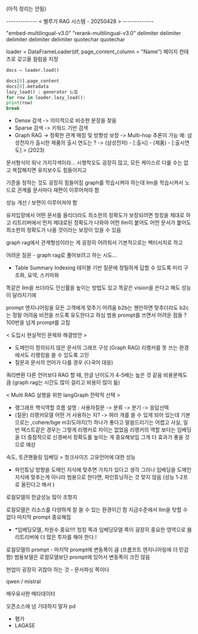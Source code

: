 (아직 정리는 안됨) 

------------- < 벨루가 RAG 시스템 - 20250428 > -------------

"embed-multilingual-v3.0"
"rerank-multilingual-v3.0"
delimiter delimiter delimiter delimiter delimiter
quotechar quotechar

loader = DataFrameLoader(df, page_content_column = "Name")
페이지 컨테츠로 갖고올 컬럼을 지정

```python 
docs = loader.load()

docs[0].page_content
docs[0].metadata
lazy_load() : generator 느낌
for row in loader.lazy_load():
print(row)
break
```

- Dense 검색
-> 의미적으로 비슷한 문장을 찾음
- Sparse 검색
-> 키워드 기반 검색
- Graph RAG
-> 정확한 관계 매칭 및 방향성 보장
-> Multi-hop 추론이 가능
예: 삼성전자가 출시한 제품의 출시 연도는 ?
-> (삼성전자) - [:출시] - (제품) - [:출시연도] > (2023)

문서형식이 워낙 가지각색이라...
시행착오도 굉장히 많고, 모든 케이스르 다룰 수는 없고
복잡해지면 유지보수도 힘들어지고

기준을 정하는 것도 굉장히 힘들어짐
graph를 학습시켜야 하는데
llm을 학습시켜서 노드로 관계를
문서마다 재편이 이루어져야 함

성능 개선 / 보편이 이루어져야 함

유저입장에서 어떤 문서를 올리더라도
최소한의 정확도가 보장되려면
청킹을 제대로 하고 리트리버에서 먼저 제대로된 정확도가 나와야
어떤 llm이 붙어도 어떤 문서가 붙어도 최소한의 정확도가 나올 것이라는 보장이 있을 수 있음

graph rag에서 관계형성이라는 게 굉장히 어려워서
기본적으로는 벡터서치로 하고

어려운 질문 - graph rag로 풀어보려고 하는 시도...

- Table Summary Indexing
테이블 기반 질문에 정밀하게 답할 수 있도록 미리 구조화, 요약, 스키마화

똑같은 llm을 쓰더라도 인신률을 높이는 방법도 있고
똑같은 vision을 쓴다고 해도 성능이 달라지기에

prompt 엔지니어링을 모든 고객에게 맞추기 어려움
b2b는 웬만하면 맞추더라도 b2c는 정말 어려움
비전을 쓰도록 유도한다고 하심
범용 prompt를 쓰면서 어려운 점들 ?
100번을 넘게 prompt를 고침

< 도입시 현실적인 문제와 해결방안 >

- 도메인이 정의되지 않은 문서의 그래프 구성 (Graph RAG)
리랭커를 못 쓰는 환경에서도 리랭킹을 쓸 수 있도록 고민
- 질문과 문서의 언어가 다를 경우 (다국어 대응)

쿼리변환
다른 언어보다 RAG 할 때, 한글 난이도가 4-5배는 높은 것 같음
비용문제도 큼
(graph rag는 시간도 많이 걸리고 비용이 많이 듦)

< Multi RAG 실행을 위한 langGraph 전략적 선택 >

- 랭그래프 핵식역할
흐름 설명 : 사용자질문 -> 분류 -> 분기 -> 응답선택
- (질문) 리랭커모델 어떤 거 사용하는 지?
-> 여러 개를 쓸 수 있게 되어 있는데
기본으로는 ,cohere/bge m3/도야지(?)
하나가 좋다고 말씀드리기는 어렵고
사실, 일반 텍스트같은 경우는 그렇게 리랭커로 차이는 없었음
리랭커의 역할 보다는 임베딩을 더 중점적으로 신경써서 정확도를 높이는 게 중요해보임
그게 더 효과가 좋을 것으로 예상

속도, 토큰핸들링
임베딩 > 청크사이즈
고유언어에 대한 성능

- 파인튜닝 방향을 도메인 지식에 맞추면 가치가 있다고 생각
그러나 임베딩을 도메인지식에 맞추는게 아니라 범용으로 한다면, 파인튜닝하는 것 맞지 않음 (성능 1-2프로 올린다고 해서 )

로컬모델의 한글성능 많이 조항지

로컬모델은 리소스를 다양하게 잘 쓸 수 있는 환경이긴 함
지금수준에서 llm을 탓할 수 없다
마지막 prompt 중요해짐

- *임베딩모델, 차원수 중요!!!!
청킹 쪽과 임베딩모델 쪽이 굉장히 중요한 영역으로 봄
리트리버에 더 많은 투자를 해야 한다.!

로컬모델의 prompt - 마지막 prompt에 변동폭이 큼 (프롬프트 엔지니어링에 더 민감함)
범용보델은 로컬모델보단 prompt에 있어서 변동폭이 크진 않음

현업이 굉장히 귀찮아 하는 것 - 문서파싱 쪽이다

qwen / mistral

매우유사한 메타데이터

오픈소스에 넘 기대하지 말자
pd

- 평가
- LAGASE
